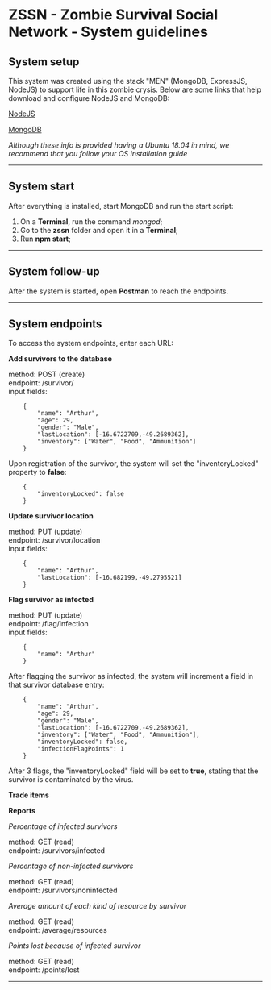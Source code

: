 # ZSSN - Zombie Survival Social Network - System guidelines

## System setup 

This system was created using the stack "MEN" (MongoDB, ExpressJS, NodeJS) to support life in this zombie crysis. Below are some links that help download and configure NodeJS and MongoDB:

[NodeJS](https://nodejs.org/en/download/package-manager/#debian-and-ubuntu-based-linux-distributions)

[MongoDB](https://docs.mongodb.com/manual/tutorial/install-mongodb-on-ubuntu/)

*Although these info is provided having a Ubuntu 18.04 in mind, we recommend that you follow your OS installation guide*


---

## System start

After everything is installed, start MongoDB and run the start script:

1. On a **Terminal**, run the command *mongod*;
2. Go to the **zssn** folder and open it in a **Terminal**;
3. Run **npm start**;

---

## System follow-up

After the system is started, open **Postman** to reach the endpoints.

---

## System endpoints

To access the system endpoints, enter each URL:

**Add survivors to the database**

method: POST (create)  
endpoint: /survivor/  
input fields:  
```	
	{
		"name": "Arthur",
		"age": 29,
		"gender": "Male",
		"lastLocation": [-16.6722709,-49.2689362],
		"inventory": ["Water", "Food", "Ammunition"]
	}
```
Upon registration of the survivor, the system will set the "inventoryLocked" property to **false**:
```
	{
		"inventoryLocked": false
	}
```

**Update survivor location**

method: PUT (update)  
endpoint: /survivor/location  
input fields:  
```	
	{
		"name": "Arthur",
		"lastLocation": [-16.682199,-49.2795521]
	}
```

**Flag survivor as infected**

method: PUT (update)  
endpoint: /flag/infection  
input fields:  
```	
	{
		"name": "Arthur"
	}
```

After flagging the survivor as infected, the system will increment a field in that survivor database entry:

```	
	{
		"name": "Arthur",
		"age": 29,
		"gender": "Male",
		"lastLocation": [-16.6722709,-49.2689362],
		"inventory": ["Water", "Food", "Ammunition"],
		"inventoryLocked": false,
		"infectionFlagPoints": 1
	}
```

After 3 flags, the "inventoryLocked" field will be set to **true**, stating that the survivor is contaminated by the virus.

**Trade items**

**Reports**

*Percentage of infected survivors*  

method: GET (read)  
endpoint: /survivors/infected


*Percentage of non-infected survivors*  

method: GET (read)  
endpoint: /survivors/noninfected  


*Average amount of each kind of resource by survivor*  

method: GET (read)  
endpoint: /average/resources  


*Points lost because of infected survivor*  

method: GET (read)  
endpoint: /points/lost  

---
